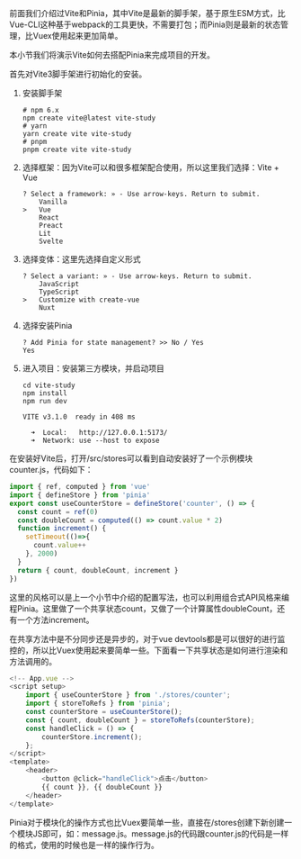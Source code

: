 
前面我们介绍过Vite和Pinia，其中Vite是最新的脚手架，基于原生ESM方式，比Vue-CLI这种基于webpack的工具更快，不需要打包；而Pinia则是最新的状态管理，比Vuex使用起来更加简单。

本小节我们将演示Vite如何去搭配Pinia来完成项目的开发。

首先对Vite3脚手架进行初始化的安装。

1. 安装脚手架

   ```shell
   # npm 6.x
   npm create vite@latest vite-study
   # yarn
   yarn create vite vite-study
   # pnpm
   pnpm create vite vite-study
   ```

2. 选择框架：因为Vite可以和很多框架配合使用，所以这里我们选择：Vite + Vue

   ```shell
   ? Select a framework: » - Use arrow-keys. Return to submit.
       Vanilla
   >   Vue
       React
       Preact
       Lit
       Svelte
   ```

3. 选择变体：这里先选择自定义形式

   ```shell
   ? Select a variant: » - Use arrow-keys. Return to submit.
       JavaScript
       TypeScript
   >   Customize with create-vue
       Nuxt
   ```

4. 选择安装Pinia

   ```shell
   ? Add Pinia for state management? >> No / Yes
   Yes
   ```

5. 进入项目：安装第三方模块，并启动项目

    ```shell
    cd vite-study
    npm install
    npm run dev
    
    VITE v3.1.0  ready in 408 ms
    
      ➜  Local:   http://127.0.0.1:5173/
      ➜  Network: use --host to expose
    ```

在安装好Vite后，打开/src/stores可以看到自动安装好了一个示例模块counter.js，代码如下：

```js
import { ref, computed } from 'vue'
import { defineStore } from 'pinia'
export const useCounterStore = defineStore('counter', () => {
  const count = ref(0)
  const doubleCount = computed(() => count.value * 2)
  function increment() {
    setTimeout(()=>{
      count.value++
    }, 2000)
  }
  return { count, doubleCount, increment }
})
```

这里的风格可以是上一个小节中介绍的配置写法，也可以利用组合式API风格来编程Pinia。这里做了一个共享状态count，又做了一个计算属性doubleCount，还有一个方法increment。

在共享方法中是不分同步还是异步的，对于vue devtools都是可以很好的进行监控的，所以比Vuex使用起来要简单一些。下面看一下共享状态是如何进行渲染和方法调用的。

```js
<!-- App.vue -->
<script setup>
    import { useCounterStore } from './stores/counter';
    import { storeToRefs } from 'pinia';
    const counterStore = useCounterStore();
    const { count, doubleCount } = storeToRefs(counterStore);
    const handleClick = () => {
        counterStore.increment();
    };
</script>
<template>
	<header>
    	<button @click="handleClick">点击</button>
    	{{ count }}, {{ doubleCount }}
    </header>
</template>
```

Pinia对于模块化的操作方式也比Vuex要简单一些，直接在/stores创建下新创建一个模块JS即可，如：message.js。message.js的代码跟counter.js的代码是一样的格式，使用的时候也是一样的操作行为。

